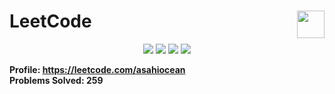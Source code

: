 <h1>LeetCode<a href="https://leetcode.com/asahiocean"><img src="https://git.io/JMC8l" height="44" align="right"></a></h1>

<p align="center">
  <img src="https://img.shields.io/github/repo-size/asahiocean/LeetCode.svg">
  <img src="https://img.shields.io/github/commit-activity/y/asahiocean/LeetCode">
  <img src="https://img.shields.io/github/last-commit/asahiocean/LeetCode">
  <img src="https://visitor-badge.glitch.me/badge?page_id=https://github.com/asahiocean/LeetCode&left_text=views">
</p>

<b>Profile: https://leetcode.com/asahiocean</b><br>
<b>Problems Solved: 259</b>

